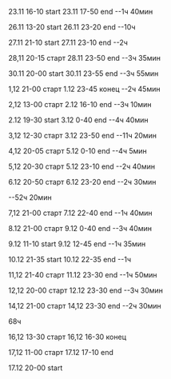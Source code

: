 23.11 16-10 start
23.11 17-50 end
--1ч 40мин

26.11 13-20 start
26.11 23-20 end
--10ч

27.11 21-10 start
27.11 23-10 end
--2ч

28,11 20-15 старт
28.11 23-50 end
--3ч 35мин

30.11 20-00 start
30.11 23-55 end
--3ч 55мин

1,12 21-00 старт
1.12 23-45 конец
--2ч 45мин

2,12 13-00 старт
2.12 16-10 end
--3ч 10мин


2.12 19-30 start
3.12 0-40 end
--4ч 40мин

3,12 12-30 старт
3.12 23-50 end
--11ч 20мин

4,12 20-05 старт
5.12 0-10 end
--4ч 5мин

5,12 20-30 старт
5.12 23-10 end
--2ч 40мин

6.12 20-50 старт
6.12 23-20 end
--2ч 30мин

--52ч 20мин

7,12 21-00 старт
7.12 22-40 end
--1ч 40мин

8.12 21-00 старт
9.12 0-40 end
--3ч 40мин

9.12 11-10 start
9.12 12-45 end
--1ч 35мин

10.12 21-35 start
10.12 22-35 end
--1ч

11,12 21-40 старт
11.12 23-30 end
--1ч 50мин

12,12 20-00 старт
12.12 23-30 end
--3ч 30мин

14,12 21-00 старт
14,12 23-30 end
--2ч 30мин

68ч

16,12 13-30 старт
16,12 16-30 конец

17,12 11-00 старт
17.12 17-10 end

17.12 20-00 start